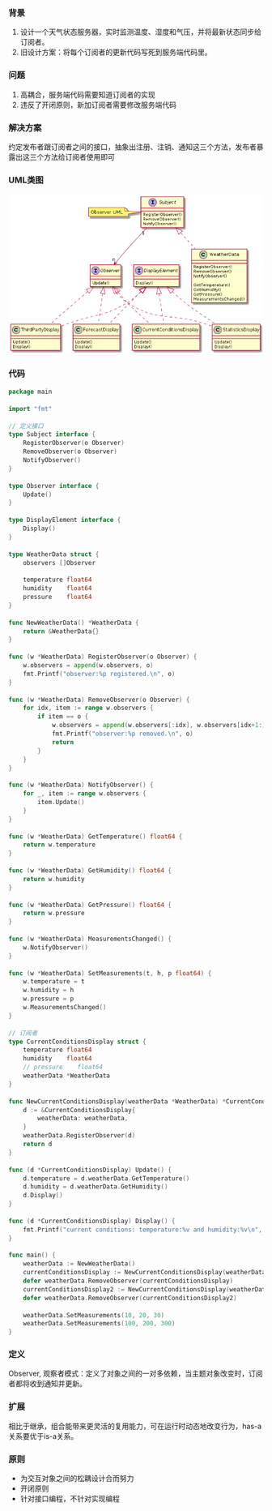 ### 背景
1. 设计一个天气状态服务器，实时监测温度、湿度和气压，并将最新状态同步给订阅者。
2. 旧设计方案：将每个订阅者的更新代码写死到服务端代码里。

### 问题
1. 高耦合，服务端代码需要知道订阅者的实现
2. 违反了开闭原则，新加订阅者需要修改服务端代码

### 解决方案
约定发布者跟订阅者之间的接口，抽象出注册、注销、通知这三个方法，发布者暴露出这三个方法给订阅者使用即可

### UML类图
![UML类图](https://github.com/changmu/NoteBook/blob/master/DesignPattern/02_observer/src/uml.png?raw=true)


### 代码
```go
package main

import "fmt"

// 定义接口
type Subject interface {
	RegisterObserver(o Observer)
	RemoveObserver(o Observer)
	NotifyObserver()
}

type Observer interface {
	Update()
}

type DisplayElement interface {
	Display()
}

type WeatherData struct {
	observers []Observer

	temperature float64
	humidity    float64
	pressure    float64
}

func NewWeatherData() *WeatherData {
	return &WeatherData{}
}

func (w *WeatherData) RegisterObserver(o Observer) {
	w.observers = append(w.observers, o)
	fmt.Printf("observer:%p registered.\n", o)
}

func (w *WeatherData) RemoveObserver(o Observer) {
	for idx, item := range w.observers {
		if item == o {
			w.observers = append(w.observers[:idx], w.observers[idx+1:]...) // attention
			fmt.Printf("observer:%p removed.\n", o)
			return
		}
	}
}

func (w *WeatherData) NotifyObserver() {
	for _, item := range w.observers {
		item.Update()
	}
}

func (w *WeatherData) GetTemperature() float64 {
	return w.temperature
}

func (w *WeatherData) GetHumidity() float64 {
	return w.humidity
}

func (w *WeatherData) GetPressure() float64 {
	return w.pressure
}

func (w *WeatherData) MeasurementsChanged() {
	w.NotifyObserver()
}

func (w *WeatherData) SetMeasurements(t, h, p float64) {
	w.temperature = t
	w.humidity = h
	w.pressure = p
	w.MeasurementsChanged()
}

// 订阅者
type CurrentConditionsDisplay struct {
	temperature float64
	humidity    float64
	// pressure    float64
	weatherData *WeatherData
}

func NewCurrentConditionsDisplay(weatherData *WeatherData) *CurrentConditionsDisplay {
	d := &CurrentConditionsDisplay{
		weatherData: weatherData,
	}
	weatherData.RegisterObserver(d)
	return d
}

func (d *CurrentConditionsDisplay) Update() {
	d.temperature = d.weatherData.GetTemperature()
	d.humidity = d.weatherData.GetHumidity()
	d.Display()
}

func (d *CurrentConditionsDisplay) Display() {
	fmt.Printf("current conditions: temperature:%v and humidity:%v\n", d.temperature, d.humidity)
}

func main() {
	weatherData := NewWeatherData()
	currentConditionsDisplay := NewCurrentConditionsDisplay(weatherData)
	defer weatherData.RemoveObserver(currentConditionsDisplay)
	currentConditionsDisplay2 := NewCurrentConditionsDisplay(weatherData)
	defer weatherData.RemoveObserver(currentConditionsDisplay2)

	weatherData.SetMeasurements(10, 20, 30)
	weatherData.SetMeasurements(100, 200, 300)
}
```

### 定义
Observer, 观察者模式：定义了对象之间的一对多依赖，当主题对象改变时，订阅者都将收到通知并更新。

### 扩展
相比于继承，组合能带来更灵活的复用能力，可在运行时动态地改变行为，has-a关系要优于is-a关系。

### 原则
- 为交互对象之间的松耦设计合而努力
- 开闭原则
- 针对接口编程，不针对实现编程